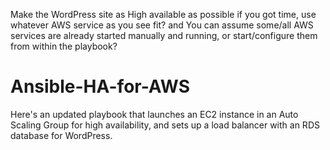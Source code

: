 Make the WordPress site as High available as possible if you got time, use
whatever AWS service as you see fit?
and
You can assume some/all AWS services are already started manually and
running, or start/configure them from within the playbook?

# Ansible-HA-for-AWS
Here's an updated playbook that launches an EC2 instance in an Auto Scaling Group for high availability, 
and sets up a load balancer with an RDS database for WordPress.

